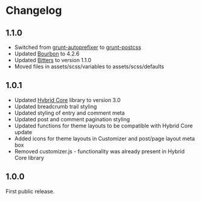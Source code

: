 # Changelog

## 1.1.0
- Switched from [grunt-autoprefixer](https://github.com/nDmitry/grunt-autoprefixer) to [grunt-postcss](https://github.com/nDmitry/grunt-postcss)
- Updated [Bourbon](http://bourbon.io) to 4.2.6
- Updated [Bitters](http://bitters.bourbon.io/) to version 1.1.0
- Moved files in assets/scss/variables to assets/scss/defaults

## 1.0.1
- Updated [Hybrid Core](https://github.com/justintadlock/hybrid-core) library to version 3.0
- Updated breadcrumb trail styling
- Updated styling of entry and comment meta
- Updated post and comment pagination styling
- Updated functions for theme layouts to be compatible with Hybrid Core update
- Added icons for theme layouts in Customizer and post/page layout meta box
- Removed customizer.js - functionality was already present in Hybrid Core library

## 1.0.0
First public release.
